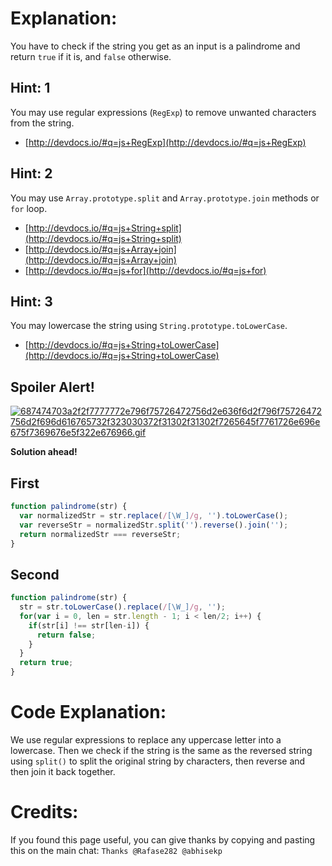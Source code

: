 # Explanation:
You have to check if the string you get as an input is a palindrome and return `true` if it is, and `false` otherwise.

## Hint: 1
You may use regular expressions (`RegExp`) to remove unwanted characters from the string.
- [http://devdocs.io/#q=js+RegExp](http://devdocs.io/#q=js+RegExp)

## Hint: 2
You may use `Array.prototype.split` and `Array.prototype.join` methods or `for` loop.
- [http://devdocs.io/#q=js+String+split](http://devdocs.io/#q=js+String+split)
- [http://devdocs.io/#q=js+Array+join](http://devdocs.io/#q=js+Array+join)
- [http://devdocs.io/#q=js+for](http://devdocs.io/#q=js+for)

## Hint: 3
You may lowercase the string using `String.prototype.toLowerCase`.
- [http://devdocs.io/#q=js+String+toLowerCase](http://devdocs.io/#q=js+String+toLowerCase)

## Spoiler Alert!
[![687474703a2f2f7777772e796f75726472756d2e636f6d2f796f75726472756d2f696d616765732f323030372f31302f31302f7265645f7761726e696e675f7369676e5f322e676966.gif](https://files.gitter.im/FreeCodeCamp/Wiki/nlOm/thumb/687474703a2f2f7777772e796f75726472756d2e636f6d2f796f75726472756d2f696d616765732f323030372f31302f31302f7265645f7761726e696e675f7369676e5f322e676966.gif)](https://files.gitter.im/FreeCodeCamp/Wiki/nlOm/687474703a2f2f7777772e796f75726472756d2e636f6d2f796f75726472756d2f696d616765732f323030372f31302f31302f7265645f7761726e696e675f7369676e5f322e676966.gif)

**Solution ahead!**

## First

```js
function palindrome(str) {
  var normalizedStr = str.replace(/[\W_]/g, '').toLowerCase();
  var reverseStr = normalizedStr.split('').reverse().join('');
  return normalizedStr === reverseStr;
}
```

## Second

```js
function palindrome(str) {
  str = str.toLowerCase().replace(/[\W_]/g, '');
  for(var i = 0, len = str.length - 1; i < len/2; i++) {
    if(str[i] !== str[len-i]) {
      return false;
    }
  }
  return true;
}
```

# Code Explanation:
We use regular expressions to replace any uppercase letter into a lowercase. Then we check if the string is the same as the reversed string using `split()` to split the original string by characters, then reverse and then join it back together.

# Credits:
If you found this page useful, you can give thanks by copying and pasting this on the main chat: `Thanks @Rafase282 @abhisekp`
